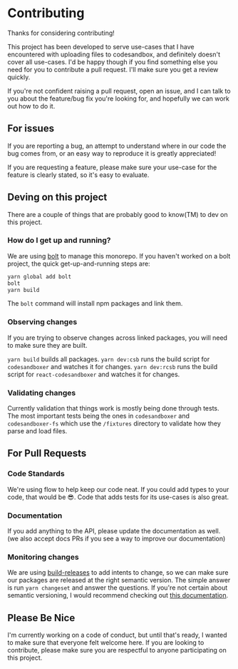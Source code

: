 # Contributing

Thanks for considering contributing!

This project has been developed to serve use-cases that I have encountered with uploading files to codesandbox, and definitely doesn't cover all use-cases. I'd be happy though if you find something else you need for you to contribute a pull request. I'll make sure you get a review quickly.

If you're not confident raising a pull request, open an issue, and I can talk to you about the feature/bug fix you're looking for, and hopefully we can work out how to do it.

## For issues

If you are reporting a bug, an attempt to understand where in our code the bug comes from, or an easy way to reproduce it is greatly appreciated!

If you are requesting a feature, please make sure your use-case for the feature is clearly stated, so it's easy to evaluate.

## Deving on this project

There are a couple of things that are probably good to know(TM) to dev on this project.

### How do I get up and running?

We are using [bolt](https://github.com/boltpkg/bolt) to manage this monorepo. If you haven't worked on a bolt project, the quick get-up-and-running steps are:

```sh
yarn global add bolt
bolt
yarn build
```

The `bolt` command will install npm packages and link them.

### Observing changes

If you are trying to observe changes across linked packages, you will need to make sure they are built.

`yarn build` builds all packages.
`yarn dev:csb` runs the build script for `codesandboxer` and watches it for changes.
`yarn dev:rcsb` runs the build script for `react-codesandboxer` and watches it for changes.

### Validating changes

Currently validation that things work is mostly being done through tests. The most important tests being the ones in `codesandboxer` and `codesandboxer-fs` which use the `/fixtures` directory to validate how they parse and load files.

## For Pull Requests

### Code Standards

We're using flow to help keep our code neat. If you could add types to your code, that would be 😎. Code that adds tests for its use-cases is also great.

### Documentation

If you add anything to the API, please update the documentation as well. (we also accept docs PRs if you see a way to improve our documentation)

### Monitoring changes

We are using [build-releases](https://www.npmjs.com/package/@atlaskit/build-releases) to add intents to change, so we can make sure our packages are released at the right semantic version. The simple answer is run `yarn changeset` and answer the questions. If you're not certain about semantic versioning, I would recommend checking out [this documentation](https://docs.npmjs.com/about-semantic-versioning).

## Please Be Nice

I'm currently working on a code of conduct, but until that's ready, I wanted to make sure that everyone felt welcome here. If you are looking to contribute, please make sure you are respectful to anyone participating on this project.